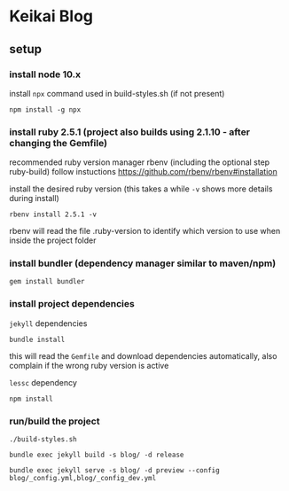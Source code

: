 # Keikai Blog

## setup

### install node 10.x
install `npx` command used in build-styles.sh (if not present)

    npm install -g npx

### install ruby 2.5.1 (project also builds using 2.1.10 - after changing the Gemfile)

recommended ruby version manager rbenv 
(including the optional step ruby-build)
follow instuctions https://github.com/rbenv/rbenv#installation

install the desired ruby version (this takes a while `-v` shows more details during install)

    rbenv install 2.5.1 -v

rbenv will read the file .ruby-version to identify which version to use when inside the project folder

### install bundler (dependency manager similar to maven/npm)

    gem install bundler

### install project dependencies
`jekyll` dependencies

    bundle install
  
this will read the `Gemfile` and download dependencies automatically, also complain if the wrong ruby version is active

`lessc` dependency

    npm install


### run/build the project

    ./build-styles.sh

    bundle exec jekyll build -s blog/ -d release

    bundle exec jekyll serve -s blog/ -d preview --config blog/_config.yml,blog/_config_dev.yml
